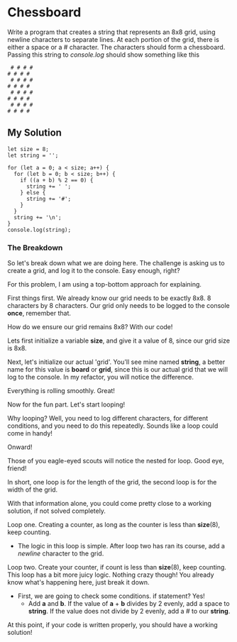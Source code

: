 # Chessboard

Write a program that creates a string that represents an 8x8 grid, using newline characters to separate lines. At each portion of the grid, there is either a space or a # character. The characters should form a chessboard. Passing this string to *console.log* should show something like this
```
 # # # #
# # # # 
 # # # #
# # # # 
 # # # #
# # # # 
 # # # #
# # # # 
```

## My Solution

```
let size = 8;
let string = '';

for (let a = 0; a < size; a++) {
  for (let b = 0; b < size; b++) {
    if ((a + b) % 2 == 0) {
      string += ' ';
    } else {
      string += '#';
    }
  }
  string += '\n';
}
console.log(string);
```

### The Breakdown

So let's break down what we are doing here. The challenge is asking us to create a grid, and log it to the console. Easy enough, right?

For this problem, I am using a top-bottom approach for explaining. 

First things first. We already know our grid needs to be exactly 8x8. 8 characters by 8 characters. Our grid only needs to be logged to the console **once**, remember that. 

How do we ensure our grid remains 8x8? With our code!

Lets first initialize a variable **size**, and give it a value of 8, since our grid size is 8x8.

<!-- If you're wondering why not two variables with a value of 8, it's simply because our grid has equal dimensions. If it were 10x8, 14x23, or any other unequal dimensions, we would have two separate variables to hold the values. -->

Next, let's initialize our actual 'grid'. You'll see mine named **string**, a better name for this value is **board** or **grid**, since this is our actual grid that we will log to the console. In my refactor, you will notice the difference.

Everything is rolling smoothly. Great!

Now for the fun part. Let's start looping!

Why looping? Well, you need to log different characters, for different conditions, and you need to do this repeatedly. Sounds like a loop could come in handy!

Onward! 

Those of you eagle-eyed scouts will notice the nested for loop. Good eye, friend!

In short, one loop is for the length of the grid, the second loop is for the width of the grid.

With that information alone, you could come pretty close to a working solution, if not solved completely.

Loop one. Creating a counter, as long as the counter is less than **size**(8), keep counting. 
- The logic in this loop is simple. After loop two has ran its course, add a *newline* character to the grid.

Loop two. Create your counter, if count is less than **size**(8), keep counting. This loop has a bit more juicy logic. Nothing crazy though! You already know what's happening here, just break it down. 
- First, we are going to check some conditions. if statement? Yes! 
  - Add **a** and **b**. If the value of **a** + **b** divides by 2 evenly, add a space to **string**. If the value does not divide by 2 evenly, add a # to our **string**.

At this point, if your code is written properly, you should have a working solution!